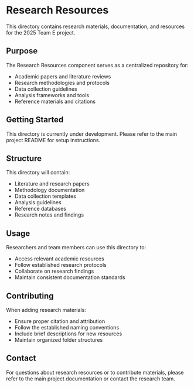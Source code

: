 # Research Resources

This directory contains research materials, documentation, and resources for the 2025 Team E project.

## Purpose

The Research Resources component serves as a centralized repository for:
- Academic papers and literature reviews
- Research methodologies and protocols
- Data collection guidelines
- Analysis frameworks and tools
- Reference materials and citations

## Getting Started

This directory is currently under development. Please refer to the main project README for setup instructions.

## Structure

This directory will contain:
- Literature and research papers
- Methodology documentation
- Data collection templates
- Analysis guidelines
- Reference databases
- Research notes and findings

## Usage

Researchers and team members can use this directory to:
- Access relevant academic resources
- Follow established research protocols
- Collaborate on research findings
- Maintain consistent documentation standards

## Contributing

When adding research materials:
- Ensure proper citation and attribution
- Follow the established naming conventions
- Include brief descriptions for new resources
- Maintain organized folder structures

## Contact

For questions about research resources or to contribute materials, please refer to the main project documentation or contact the research team.
